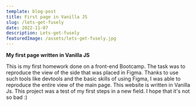 ```yaml
---
template: blog-post
title: First page in Vanilla JS
slug: /lets-get-fusely
date: 2022-11-07
description: Lets-get-fusely
featuredImage: /assets/lets-get-fusely.jpg
---
```



<strong>My first page written in Vanilla JS</strong>


This is my first homework done on a front-end Bootcamp.
The task was to reproduce the view of the side that was placed in Figma. Thanks to use  such  tools like  devtools and the basic skills of using Figma, I was able to reproduce the entire view of the main page.
This website is written in Vanilla Js.
This project was a test of my first steps in a new field. I hope that it's not so bad :)
